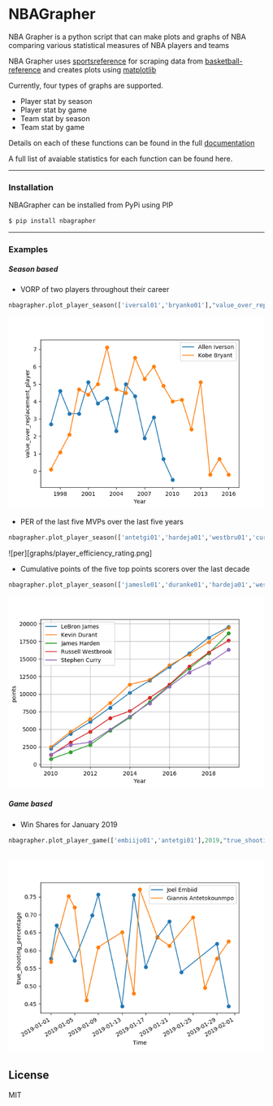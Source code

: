 # NBAGrapher

NBA Grapher is a python script that can make plots and graphs of NBA comparing various statistical measures of NBA players and teams

NBA Grapher uses [sportsreference](https://github.com/roclark/sportsreference) for scraping data from [basketball-reference](http://basketball-reference.com) and creates plots using [matplotlib](https://matplotlib.org/)

Currently, four types of graphs are supported.

- Player stat by season
- Player stat by game
- Team stat by season
- Team stat by game

Details on each of these functions can be found in the full [documentation](https://nbagrapher.readthedocs.io/en/latest/)

A full list of avaiable statistics for each function can be found here.

---
### Installation
NBAGrapher can be installed from PyPi using PIP
```sh
$ pip install nbagrapher
```
----
### Examples

##### Season based

- VORP of two players throughout their career


```python
nbagrapher.plot_player_season(['iversal01','bryanko01'],"value_over_replacement_player")
```

![vorp](graphs/value_over_replacement_player.png)

- PER of the last five MVPs over the last five years

```python
nbagrapher.plot_player_season(['antetgi01','hardeja01','westbru01','curryst01','duranke01'],"player_efficiency_rating",start_year=2014,end_year=2019)
```
![per][graphs/player_efficiency_rating.png]

- Cumulative points of the five top points scorers over the last decade

```python
nbagrapher.plot_player_season(['jamesle01','duranke01','hardeja01','westbru01','curryst01'],"points",start_year=2010,cum=True)
```
![points](graphs/points.png)
##### Game based
- Win Shares for January 2019
```python
nbagrapher.plot_player_game(['embiijo01','antetgi01'],2019,"true_shooting_percentage",start_date=datetime.date(2019,1,1),end_date=datetime.date(2019,2,1))
```
![ts](graphs/true_shooting_percentage.png)
-----
License
----

MIT


